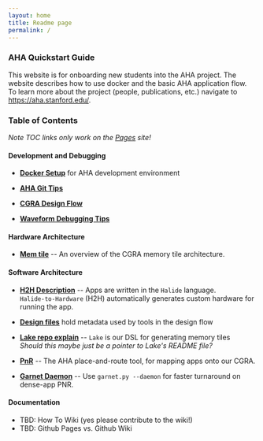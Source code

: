 ```yaml
---
layout: home
title: Readme page
permalink: /
---
```



### AHA Quickstart Guide ###

This website is for onboarding new students into the AHA project. The website describes how to use docker and the basic AHA application flow. To learn more about the project (people, publications, etc.) navigate to https://aha.stanford.edu/. 


### Table of Contents
<i>Note TOC links only work on the
[Pages]([https://stanfordaha.github.io/aha-wiki-page/)
site!</i>


#### Development and Debugging

* **[Docker Setup](01_docker.md)** for AHA development environment

* **[AHA Git Tips](10_aha_git_tips.md)**

* **[CGRA Design Flow](02_design_flow.md)**

* **[Waveform Debugging Tips](09_waveform_debugging.md)**


#### Hardware Architecture

* **[Mem tile](04_lake.md)**
-- An overview of the CGRA memory tile architecture.


#### Software Architecture

* **[H2H Description](03_h2h_files.md)**
-- Apps are written in the `Halide` language.<br/>
`Halide-to-Hardware` (H2H) automatically generates custom hardware for running the app.

* **[Design files](08_design_files.md)**
hold metadata used by tools in the design flow

* **[Lake repo explain](05_lake_repo.md)**
-- `Lake` is our DSL for generating memory tiles<br/>
<i>Should this maybe just be a pointer to Lake's README file?</i>

* **[PnR](07_pnr.md)**
-- The AHA place-and-route tool, for mapping apps onto our CGRA.

* **[Garnet Daemon](11_daemon.md)**
-- Use `garnet.py --daemon` for faster turnaround on dense-app PNR.


#### Documentation

* TBD: How To Wiki (yes please contribute to the wiki!)
* TBD: Github Pages vs. Github Wiki





